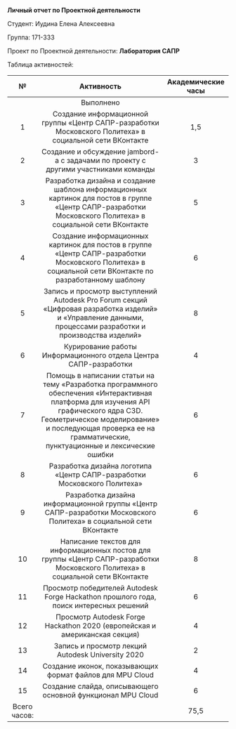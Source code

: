 ﻿**Личный отчет по Проектной деятельности**

Студент: Иудина Елена Алексеевна

Группа: 171-333

Проект по Проектной деятельности: **Лаборатория САПР**

Таблица активностей:

|№|Активность|Академические часы|
| :-: | :-: | :-: |
||Выполнено||
|1|Создание информационной группы «Центр САПР-разработки Московского Политеха» в социальной сети ВКонтакте|1,5|
|2|Создание и обсуждение jambord-а с задачами по проекту с другими участниками команды|3|
|3|Разработка дизайна и создание шаблона информационных картинок для постов в группе «Центр САПР-разработки Московского Политеха» в социальной сети ВКонтакте|5|
|4|Создание информационных картинок для постов в группе «Центр САПР-разработки Московского Политеха» в социальной сети ВКонтакте по разработанному шаблону|6|
|5|Запись и просмотр выступлений Autodesk Pro Forum секций «Цифровая разработка изделий» и «Управление данными, процессами разработки и производства изделий»|8|
|6|Курирование работы Информационного отдела Центра САПР-разработки|4|
|7|Помощь в написании статьи на тему «Разработка программного обеспечения «Интерактивная платформа для изучения API графического ядра C3D. Геометрическое моделирование» и последующая проверка ее на грамматические, пунктуационные и лексические ошибки|6|
|8|Разработка дизайна логотипа «Центр САПР-разработки Московского Политеха»|6|
|9|Разработка дизайна информационной группы «Центр САПР-разработки Московского Политеха» в социальной сети ВКонтакте|6|
|10|Написание текстов для информационных постов  для группы «Центр САПР-разработки Московского Политеха» в социальной сети ВКонтакте|8|
|11|Просмотр победителей Autodesk Forge Hackathon прошлого года, поиск интересных решений|6|
|12|Просмотр Autodesk Forge Hackathon 2020 (европейская и американская секция)|4|
|13|Запись и просмотр лекций Autodesk University 2020|2|
|14|Создание иконок, показывающих формат файлов для MPU Cloud|4|
|15|Создание слайда, описывающего основной функционал MPU Cloud|6|
|Всего часов:||75,5|


